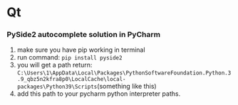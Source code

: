 # Qt 

### PySide2 autocomplete solution in PyCharm
1. make sure you have pip working in terminal
2. run command: `pip install pyside2`
3. you will get a path return: `C:\Users\1\AppData\Local\Packages\PythonSoftwareFoundation.Python.3.9_qbz5n2kfra8p0\LocalCache\local-packages\Python39\Scripts`(something like this)
4. add this path to your pycharm python interpreter paths.